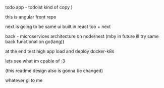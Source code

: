 todo app - todoist kind of copy )

this is angular front repo

next is going to be same ui built in react too + next

back - microservices architecture on node/nest (mby in future ill try same back functional on go(lang))

at the end test high app load and deploy docker-k8s

lets see what im cpable of :3

(this readme design also is gonna be changed)

whatever gl to me
